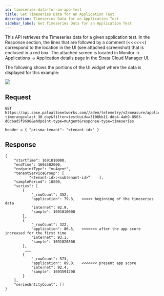 ```yaml
---
id: timeseries-data-for-an-app-test
title: Get Timeseries Data for an Application Test
description: Timeseries Data for an Application Test
sidebar_label: Get Timeseries Data for an Application Test
---
```


This API retrieves the Timeseries data for a given application test. In the Response section, the lines that are followed by a comment (<<<<<<) correspond to the location in the UI (see attached screenshot) that is enclosed in a red box.
The attached screen is located in Monitor -> Applications -> Application details page in the Strata Cloud Manager UI.

The following shows the portions of the UI widget where the data is displayed for this example:

![](/sase/img/adem/DOCS-3766-timeseries-data-for-an-app-test.png)


## Request

    GET https://api.sase.paloaltonetworks.com//adem/telemetry/v2/measure/application/score?timerange=last_30_day&filter=testUuid==3100bb11-dde4-4ab9-8503-d0c6ad5f9698&endpoint-type=muAgent&response-type=timeseries
     
    header = { "prisma-tenant": "<tenant-id>" }


## Response

    {
        "startTime": 1691010000,
        "endTime": 1693602000,
        "endpointType": "muAgent",
        "tenantServiceGroup": [
               "<tenant-id>:<subtenant-id>”    ],
        "samplePeriod": 10800,
        "series": [
            {
                "_rowCount": 352,
                "application": 79.3,   <<<<< beginning of the timeseries data
                "internet": 92.9,
                "sample": 1691010000
            },
            {
                "_rowCount": 322,
                "application": 86.5,   <<<<<<< after the app score increased for the first time
                "internet": 93.1,
                "sample": 1691020800
            },
             ………
            {
                "_rowCount": 573,
                "application": 89.8,   <<<<<<< present app score
                "internet": 92.4,
                "sample": 1693591200
            }
        ],
        "seriesEntityCount": []
    }

